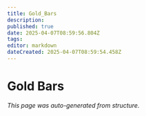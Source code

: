```yaml
---
title: Gold_Bars
description: 
published: true
date: 2025-04-07T08:59:56.804Z
tags: 
editor: markdown
dateCreated: 2025-04-07T08:59:54.458Z
---
```


# Gold Bars

*This page was auto-generated from structure.*
